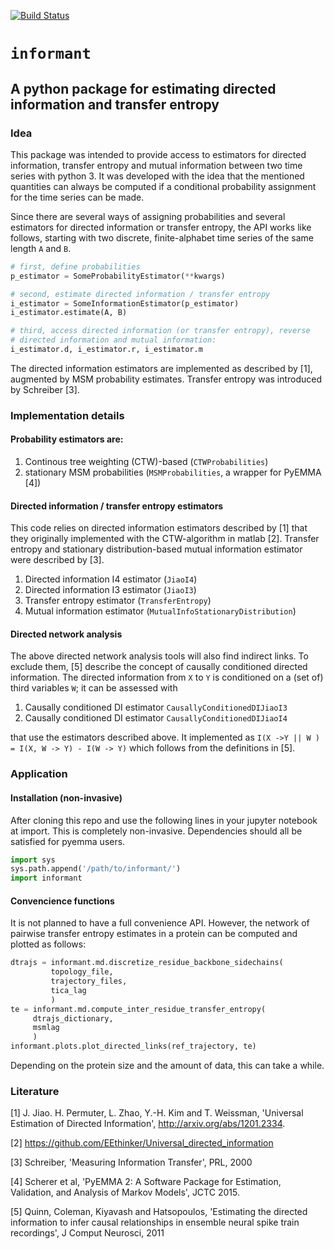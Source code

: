 [![Build Status](https://dev.azure.com/timhempel/information/_apis/build/status/information?branchName=master)](https://dev.azure.com/timhempel/information/_build/latest?definitionId=1&branchName=master)

# `informant`
## A python package for estimating directed information and transfer entropy
### Idea
This package was intended to provide access to estimators for directed
information, transfer entropy and mutual information between two time
series with python 3. It was developed with the idea that the mentioned
quantities can always be computed if a conditional probability
assignment for the time series can be made.

Since there are several ways of assigning probabilities and several
estimators for directed information or transfer entropy, the API works
like follows, starting with two discrete, finite-alphabet time series
of the same length `A` and `B`.
```python
# first, define probabilities
p_estimator = SomeProbabilityEstimator(**kwargs)

# second, estimate directed information / transfer entropy
i_estimator = SomeInformationEstimator(p_estimator)
i_estimator.estimate(A, B)

# third, access directed information (or transfer entropy), reverse
# directed information and mutual information:
i_estimator.d, i_estimator.r, i_estimator.m
```

The directed information estimators are implemented as described by [1],
augmented by MSM probability estimates. Transfer entropy was introduced
by Schreiber [3].

### Implementation details
#### Probability estimators are:
1) Continous tree weighting (CTW)-based (`CTWProbabilities`)
2) stationary MSM probabilities (`MSMProbabilities`, a wrapper for
   PyEMMA [4])

#### Directed information / transfer entropy estimators
This code relies on directed information estimators described by [1]
that they originally implemented with the CTW-algorithm in matlab [2].
Transfer entropy and stationary distribution-based mutual information
estimator were described by [3].

1) Directed information I4 estimator (`JiaoI4`)
2) Directed information I3 estimator (`JiaoI3`)
3) Transfer entropy estimator (`TransferEntropy`)
4) Mutual information estimator (`MutualInfoStationaryDistribution`)

#### Directed network analysis
The above directed network analysis tools will also find indirect links.
To exclude them, [5] describe the concept of causally conditioned 
directed information. The directed information from `X` to `Y` is 
conditioned on a (set of) third variables `W`; it can be assessed with

1) Causally conditioned DI estimator `CausallyConditionedDIJiaoI3`
2) Causally conditioned DI estimator `CausallyConditionedDIJiaoI4`

that use the estimators described above. It implemented as
`I(X ->Y || W ) = I(X, W -> Y) - I(W -> Y)` which follows from the definitions
in [5].

### Application
#### Installation (non-invasive)
After cloning this repo and use the following lines in your
jupyter notebook at import. This is completely non-invasive. 
Dependencies should all be satisfied for pyemma users.
```python
import sys
sys.path.append('/path/to/informant/')
import informant
``` 
#### Convencience functions
It is not planned to have a full convenience API. However, 
the network of pairwise transfer entropy estimates in a protein
can be computed and plotted as follows:

```python
dtrajs = informant.md.discretize_residue_backbone_sidechains(
         topology_file,
         trajectory_files,
         tica_lag
         )
te = informant.md.compute_inter_residue_transfer_entropy(
     dtrajs_dictionary,
     msmlag
     )
informant.plots.plot_directed_links(ref_trajectory, te)
```
Depending on the protein size and the amount of data, this 
can take a while. 

### Literature
[1] J. Jiao. H. Permuter, L. Zhao, Y.-H. Kim and T. Weissman, 'Universal
    Estimation of Directed Information',
    http://arxiv.org/abs/1201.2334.

[2] https://github.com/EEthinker/Universal_directed_information

[3] Schreiber, 'Measuring Information Transfer', PRL, 2000

[4] Scherer et al, 'PyEMMA 2: A Software Package for Estimation,
    Validation, and Analysis of Markov Models', JCTC 2015.
    
[5] Quinn, Coleman, Kiyavash and Hatsopoulos, 'Estimating the directed
    information to infer causal relationships in ensemble neural spike train
    recordings', J Comput Neurosci, 2011
